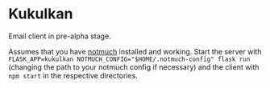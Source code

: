 # Kukulkan

Email client in pre-alpha stage.

Assumes that you have [notmuch](https://notmuchmail.org) installed and working. Start the server with `FLASK_APP=kukulkan NOTMUCH_CONFIG="$HOME/.notmuch-config" flask run` (changing the path to your notmuch config if necessary) and the client with `npm start` in the respective directories.
